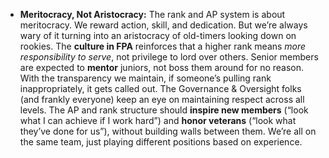 - **Meritocracy, Not Aristocracy:** The rank and AP system is about meritocracy. We reward action, skill, and dedication. But we’re always wary of it turning into an aristocracy of old-timers looking down on rookies. The **culture in FPA** reinforces that a higher rank means _more responsibility to serve_, not privilege to lord over others. Senior members are expected to **mentor** juniors, not boss them around for no reason. With the transparency we maintain, if someone’s pulling rank inappropriately, it gets called out. The Governance & Oversight folks (and frankly everyone) keep an eye on maintaining respect across all levels. The AP and rank structure should **inspire new members** (“look what I can achieve if I work hard”) and **honor veterans** (“look what they’ve done for us”), without building walls between them. We’re all on the same team, just playing different positions based on experience.